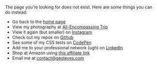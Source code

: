 The page you’re looking for does not exist. Here are some things you can do instead:

* Go back to the [home page](/)
* View my photography at [All-Encompassing Trip](https://www.allencompassingtrip.com)
* View it again (but smaller) on [Instagram](http://instagram.com/gesteves)
* Check out my repos on [Github](https://github.com/gesteves)
* See some of my CSS tests on [CodePen](http://codepen.io/gesteves/)
* Add me to your professional network (ugh) on [LinkedIn](https://www.linkedin.com/in/gesteves)
* Shop at Amazon using <a target="_blank" rel="sponsored nofollow noopener" href="https://www.amazon.com/ref=as_li_ss_tl?ie=UTF8&linkCode=ll2&tag=gestevescom-20&linkId=6324c674e5e2fee6fbcc656bfb394416&language=en_US">this affiliate link</a>
* Email me at [contact@gesteves.com](mailto:contact@gesteves.com)
